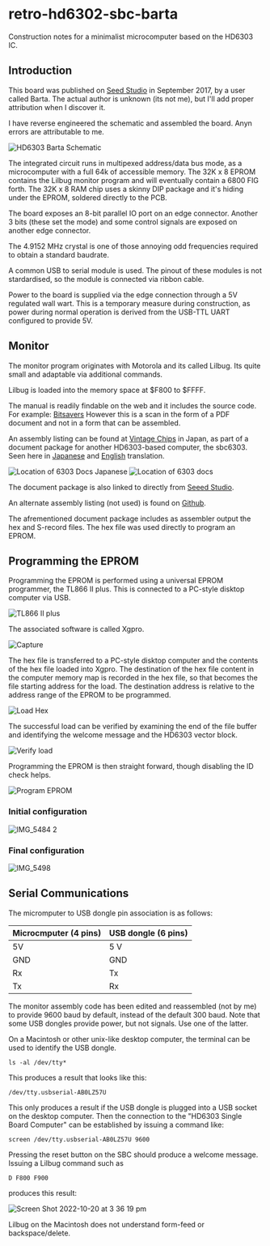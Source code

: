 # retro-hd6302-sbc-barta
Construction notes for a minimalist microcomputer based on the HD6303 IC.

## Introduction

This board was published on [Seed Studio](https://www.seeedstudio.com/Hitachi-HD6303-Single-Board-Computer-(SBC)-g-1017489) in September 2017, by a user called Barta. The actual author is unknown (its not me), but I'll add proper attribution when I discover it.

I have reverse engineered the schematic and assembled the board. Anyn errors are attributable to me.

![HD6303 Barta Schematic](https://user-images.githubusercontent.com/1712402/197113463-e3d1c76f-8cfa-4d49-b90b-6f8d5d4a8597.jpg)


The integrated circuit runs in multipexed address/data bus mode, as a microcomputer with a full 64k of accessible memory.
The 32K x 8 EPROM contains the Lilbug monitor program and will eventually contain a 6800 FIG forth.
The 32K x 8 RAM chip uses a skinny DIP package and it's hiding under the EPROM, 
soldered directly to the PCB.

The board exposes an 8-bit parallel IO port on an edge connector.
Another 3 bits (these set the mode) and some control signals are exposed on another edge connector.

The 4.9152 MHz crystal is one of those annoying odd frequencies required to obtain a standard baudrate.

A common USB to serial module is used. 
The pinout of these modules is not stardardised, so the module is connected via ribbon cable.

Power to the board is supplied via the edge connection through a 5V regulated wall wart.
This is a temporary measure during construction, as power during normal operation 
is derived from the USB-TTL UART configured to provide 5V.

## Monitor

The monitor program originates with Motorola and its called Lilbug. 
Its quite small and adaptable via additional commands.

Lilbug is loaded into the memory space at $F800 to $FFFF.

The manual is readily findable on the web and it includes the source code.
For example: [Bitsavers](http://www.bitsavers.org/components/motorola/6801/MC6801RM_AD2_MC6801_Reference_Manual_May84.pdf)
However this is a scan in the form of a PDF document and not in a form that can be assembled.

An assembly listing can be found at [Vintage Chips](https://vintagechips.wordpress.com/2018/02/04/sbc6303完成間近/) in Japan, 
as part of a document package for another HD6303-based computer, the sbc6303. 
Seen here in [Japanese](https://vintagechips.wordpress.com/2018/04/26/sbc6303%E3%83%AB%E3%83%BC%E3%82%BA%E3%82%AD%E3%83%83%E3%83%88/) 
and [English](https://vintagechips-wordpress-com.translate.goog/2018/04/26/sbc6303%E3%83%AB%E3%83%BC%E3%82%BA%E3%82%AD%E3%83%83%E3%83%88/?_x_tr_sl=ja&_x_tr_tl=en&_x_tr_hl=en-US&_x_tr_pto=wapp) translation.

![Location of 6303 Docs Japanese](https://user-images.githubusercontent.com/1712402/196881896-4d0dfa65-62da-4f17-b69b-b28a6267cfa2.PNG)
![Location of 6303 docs](https://user-images.githubusercontent.com/1712402/196881951-6e90a15e-3af9-484c-8cab-a6b3b4c16ed6.PNG)

The document package is also linked to directly from [Seeed Studio](https://www.seeedstudio.com/SBC6303-g-1187477).

An alternate assembly listing (not used) is found on [Github](https://github.com/tgtakaoka/LILbug).

The afrementioned document package includes as assembler output the hex and S-record files. 
The hex file was used directly to program an EPROM.

## Programming the EPROM

Programming the EPROM is performed using a universal EPROM programmer, the TL866 II plus.
This is connected to a PC-style disktop computer via USB.

![TL866 II plus](https://user-images.githubusercontent.com/1712402/196881213-45d47329-e129-4361-9dbd-a758afa0381a.JPG)

The associated software is called Xgpro.

![Capture](https://user-images.githubusercontent.com/1712402/196880263-2e86493c-fd71-4a5c-bb9a-af3f78a75ce8.PNG)

The hex file is transferred to a PC-style disktop computer and the contents of the hex file loaded into Xgpro.
The destination of the hex file content in the computer memory map is recorded in the hex file,
so that becomes the file starting address for the load.
The destination address is relative to the address range of the EPROM to be programmed.

![Load Hex](https://user-images.githubusercontent.com/1712402/196880339-18f93887-bd76-4dd6-8275-ce80e24b86d5.PNG)

The successful load can be verified by examining the end of the file buffer 
and identifying the welcome message and the HD6303 vector block.

![Verify load](https://user-images.githubusercontent.com/1712402/196880715-a665a3f3-613d-4231-9de3-dd3ce38bd14f.PNG)

Programming the EPROM is then straight forward, though disabling the ID check helps.

![Program EPROM](https://user-images.githubusercontent.com/1712402/196881535-38d87346-595c-41d4-b1c4-0fae8291bc74.PNG)


### Initial configuration
![IMG_5484 2](https://user-images.githubusercontent.com/1712402/196090757-239bce5f-099a-4dab-af43-f08a50b5a755.jpg)

### Final configuration

![IMG_5498](https://user-images.githubusercontent.com/1712402/196854200-3afc4944-1a5d-4e9e-a85e-cff66e803f4b.JPG)

## Serial Communications

The micromputer to USB dongle pin association is as follows:

| Microcmputer (4 pins) | USB dongle (6 pins) |
| --------------------- | ------------------- |
| 5V                    | 5 V |
| GND                   | GND |
| Rx                    | Tx |
| Tx                    | Rx |

The monitor assembly code has been edited and reassembled (not by me) to provide 9600 baud by default, instead of the default 300 baud.
Note that some USB dongles provide power, but not signals. Use one of the latter.

On a Macintosh or other unix-like desktop computer, the terminal can be used to identify the USB dongle.

`
ls -al /dev/tty*
`

This produces a result that looks like this:

`
/dev/tty.usbserial-AB0LZ57U
`

This only produces a result if the USB dongle is plugged into a USB socket on the desktop computer. 
Then the connection to the "HD6303 Single Board Computer" can be established by issuing a command like:

`
screen /dev/tty.usbserial-AB0LZ57U 9600
`

Pressing the reset button on the SBC should produce a welcome message.
Issuing a Lilbug command such as

`
D F800 F900
`

produces this result:

![Screen Shot 2022-10-20 at 3 36 19 pm](https://user-images.githubusercontent.com/1712402/196857619-6397128e-36a6-4e02-8bd9-75d331dd4b4c.png)

Lilbug on the Macintosh does not understand form-feed or backspace/delete.
